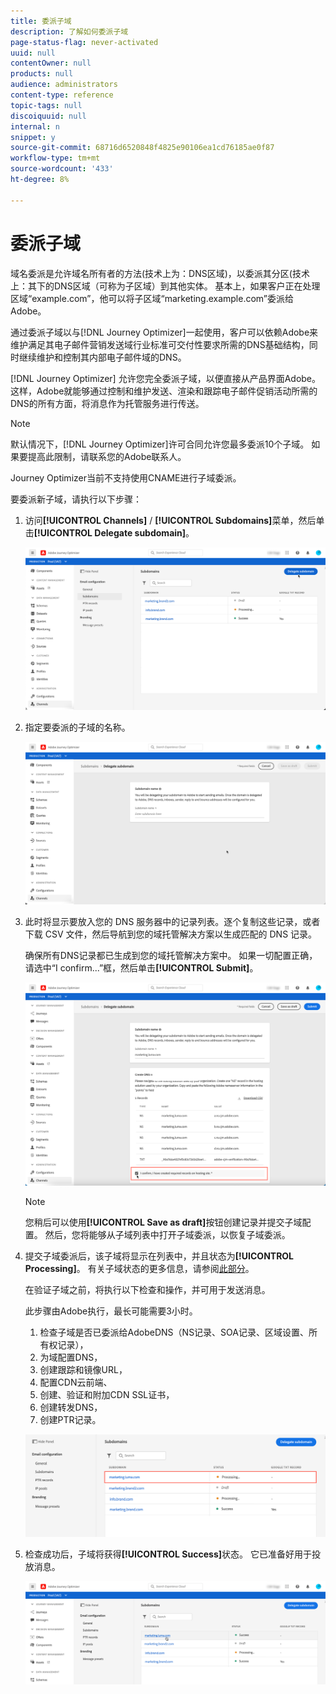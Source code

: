 ```yaml
---
title: 委派子域
description: 了解如何委派子域
page-status-flag: never-activated
uuid: null
contentOwner: null
products: null
audience: administrators
content-type: reference
topic-tags: null
discoiquuid: null
internal: n
snippet: y
source-git-commit: 68716d6520848f4825e90106ea1cd76185ae0f87
workflow-type: tm+mt
source-wordcount: '433'
ht-degree: 8%

---
```



# 委派子域

域名委派是允许域名所有者的方法(技术上为：DNS区域)，以委派其分区(技术上：其下的DNS区域（可称为子区域）到其他实体。 基本上，如果客户正在处理区域“example.com”，他可以将子区域“marketing.example.com”委派给Adobe。

通过委派子域以与[!DNL Journey Optimizer]一起使用，客户可以依赖Adobe来维护满足其电子邮件营销发送域行业标准可交付性要求所需的DNS基础结构，同时继续维护和控制其内部电子邮件域的DNS。

[!DNL Journey Optimizer] 允许您完全委派子域，以便直接从产品界面Adobe。这样，Adobe就能够通过控制和维护发送、渲染和跟踪电子邮件促销活动所需的DNS的所有方面，将消息作为托管服务进行传送。

>[!NOTE]
>
>默认情况下，[!DNL Journey Optimizer]许可合同允许您最多委派10个子域。 如果要提高此限制，请联系您的Adobe联系人。
>
>Journey Optimizer当前不支持使用CNAME进行子域委派。

要委派新子域，请执行以下步骤：

1. 访问&#x200B;**[!UICONTROL Channels]** / **[!UICONTROL Subdomains]**&#x200B;菜单，然后单击&#x200B;**[!UICONTROL Delegate subdomain]**。

   ![](../assets/subdomain-delegate.png)

1. 指定要委派的子域的名称。

   ![](../assets/subdomain-name.png)

1. 此时将显示要放入您的 DNS 服务器中的记录列表。逐个复制这些记录，或者下载 CSV 文件，然后导航到您的域托管解决方案以生成匹配的 DNS 记录。

   确保所有DNS记录都已生成到您的域托管解决方案中。 如果一切配置正确，请选中“I confirm...”框，然后单击&#x200B;**[!UICONTROL Submit]**。

   ![](../assets/subdomain-submit.png)

   >[!NOTE]
   >
   >您稍后可以使用&#x200B;**[!UICONTROL Save as draft]**&#x200B;按钮创建记录并提交子域配置。 然后，您将能够从子域列表中打开子域委派，以恢复子域委派。

1. 提交子域委派后，该子域将显示在列表中，并且状态为&#x200B;**[!UICONTROL Processing]**。 有关子域状态的更多信息，请参阅[此部分](access-subdomains.md)。

   在验证子域之前，将执行以下检查和操作，并可用于发送消息。

   此步骤由Adobe执行，最长可能需要3小时。

   1. 检查子域是否已委派给AdobeDNS（NS记录、SOA记录、区域设置、所有权记录），
   1. 为域配置DNS，
   1. 创建跟踪和镜像URL，
   1. 配置CDN云前端、
   1. 创建、验证和附加CDN SSL证书，
   1. 创建转发DNS，
   1. 创建PTR记录。

   ![](../assets/subdomain-processing.png)

1. 检查成功后，子域将获得&#x200B;**[!UICONTROL Success]**&#x200B;状态。 它已准备好用于投放消息。

   <!-- later on, users will be notified in Pulse -->

   ![](../assets/subdomain-notification.png)


